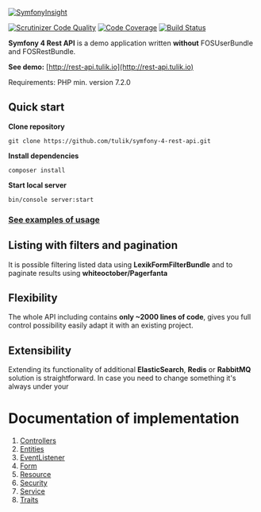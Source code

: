 <p align="center">

[![SymfonyInsight](https://insight.symfony.com/projects/48af693f-97d3-4f11-a697-3e6ec9ff7e3c/big.svg)](https://insight.symfony.com/projects/48af693f-97d3-4f11-a697-3e6ec9ff7e3c)

[![Scrutinizer Code Quality](https://scrutinizer-ci.com/g/tulik/symfony-4-rest-api/badges/quality-score.png?b=master)](https://scrutinizer-ci.com/g/tulik/symfony-4-rest-api/?branch=master) [![Code Coverage](https://scrutinizer-ci.com/g/tulik/symfony-4-rest-api/badges/coverage.png?b=master)](https://scrutinizer-ci.com/g/tulik/symfony-4-rest-api/?branch=master) [![Build Status](https://travis-ci.org/tulik/symfony-4-rest-api.svg?branch=master)](https://travis-ci.org/tulik/symfony-4-rest-api)
</p>

**Symfony 4 Rest API** is a demo application written **without** FOSUserBundle and FOSRestBundle.

**See demo:** [http://rest-api.tulik.io](http://rest-api.tulik.io)

Requirements: PHP min. version 7.2.0

## Quick start

**Clone repository**

```
git clone https://github.com/tulik/symfony-4-rest-api.git
```

**Install dependencies**

```
composer install
```

**Start local server**

```
bin/console server:start
```

### [See examples of usage](EXAMPLES.md)

## Listing with filters and pagination
It is possible filtering listed data using **LexikFormFilterBundle** and to paginate results using **whiteoctober/Pagerfanta**

## Flexibility
The whole API including contains **only ~2000 lines of code**, gives you full control possibility easily adapt it with an existing project.

## Extensibility
 Extending its functionality of additional **ElasticSearch**, **Redis** or **RabbitMQ** solution is straightforward. In case you need to change something it's always under your 


# Documentation of implementation
1. [Controllers](tree/master/src/Controller)
2. [Entities](tree/master/src/Entity)
3. [EventListener](tree/master/src/EventListener)
4. [Form](tree/master/src/EventListener)
5. [Resource](tree/master/src/Resource)
6. [Security](tree/master/src/Security)
7. [Service](tree/master/src/Service)
8. [Traits](tree/master/src/Traits)


